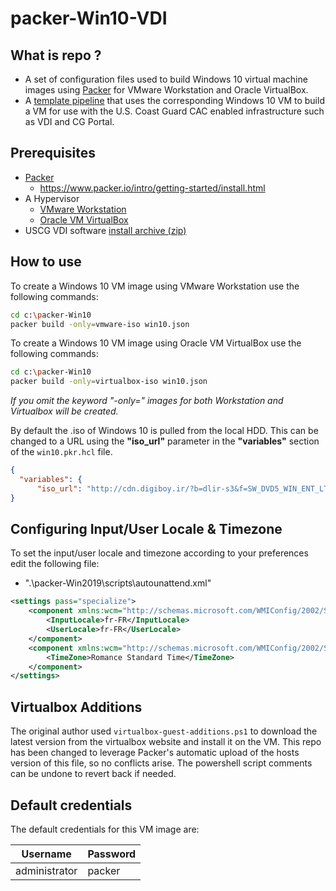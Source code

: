 # packer-Win10-VDI

## What is repo ?

- A set of configuration files used to build Windows 10 virtual machine images using [Packer](https://www.packer.io/) for VMware Workstation and Oracle VirtualBox.
- A [template pipeline](https://www.packer.io/guides/packer-on-cicd/pipelineing-builds) that uses the corresponding Windows 10 VM to build a VM for use with the U.S. Coast Guard CAC enabled infrastructure such as VDI and CG Portal.  

## Prerequisites

* [Packer](https://www.packer.io/downloads.html)
  * <https://www.packer.io/intro/getting-started/install.html>
* A Hypervisor
  * [VMware Workstation](https://www.vmware.com/products/workstation-pro.html)
  * [Oracle VM VirtualBox](https://www.virtualbox.org/)
* USCG VDI software [install archive (zip)](https://www.dcms.uscg.mil/Telework/FAQ/View/Article/2142333/how-do-i-set-up-vdi-software-on-my-personal-computer/)

## How to use

To create a Windows 10 VM image using VMware Workstation use the following commands:
```sh
cd c:\packer-Win10
packer build -only=vmware-iso win10.json
```

To create a Windows 10 VM image using Oracle VM VirtualBox use the following commands:
```sh
cd c:\packer-Win10
packer build -only=virtualbox-iso win10.json
```

*If you omit the keyword "-only=" images for both Workstation and Virtualbox will be created.*

By default the .iso of Windows 10 is pulled from the local HDD. This can be changed to a URL using the **"iso_url"** parameter in the **"variables"** section of the ```win10.pkr.hcl``` file.

```json
{
  "variables": {
      "iso_url": "http://cdn.digiboy.ir/?b=dlir-s3&f=SW_DVD5_WIN_ENT_LTSC_2019_64-bit_English_MLF_X21-96425.ISO"
}
```


## Configuring Input/User Locale & Timezone

To set the input/user locale and timezone according to your preferences edit the following file:

* ".\packer-Win2019\scripts\autounattend.xml"

```xml
<settings pass="specialize">
    <component xmlns:wcm="http://schemas.microsoft.com/WMIConfig/2002/State" xmlns:xsi="http://www.w3.org/2001/XMLSchema-instance" name="Microsoft-Windows-International-Core" processorArchitecture="amd64" publicKeyToken="31bf3856ad364e35" language="neutral" versionScope="nonSxS">
        <InputLocale>fr-FR</InputLocale>
        <UserLocale>fr-FR</UserLocale>
    </component>
    <component xmlns:wcm="http://schemas.microsoft.com/WMIConfig/2002/State" xmlns:xsi="http://www.w3.org/2001/XMLSchema-instance" name="Microsoft-Windows-Shell-Setup" processorArchitecture="amd64" publicKeyToken="31bf3856ad364e35" language="neutral" versionScope="nonSxS">
        <TimeZone>Romance Standard Time</TimeZone>
    </component>
</settings>
```
## Virtualbox Additions
The original author used ```virtualbox-guest-additions.ps1``` to download the latest version from the virtualbox website and install it on the VM. This repo has been changed to leverage Packer's automatic upload of the hosts version of this file, so no conflicts arise. The powershell script comments can be undone to revert back if needed.

## Default credentials

The default credentials for this VM image are:

|Username|Password|
|--------|--------|
|administrator|packer|
